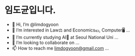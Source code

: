 # 임도균입니다.

- 👋 Hi, I’m @limdogyoon 
- 👀 I’m interested in Law⚖️ and Economics💶, Computer🖥️ ...
- 🌱 I’m currently studying AI🤖 at Seoul National Uni ...
- 💞️ I’m looking to collaborate on ...
- 📫 How to reach me limdogyoon@gmail.com ...

<!---
limdogyoon/limdogyoon is a ✨ special ✨ repository because its `README.md` (this file) appears on your GitHub profile.
You can click the Preview link to take a look at your changes.
--->
